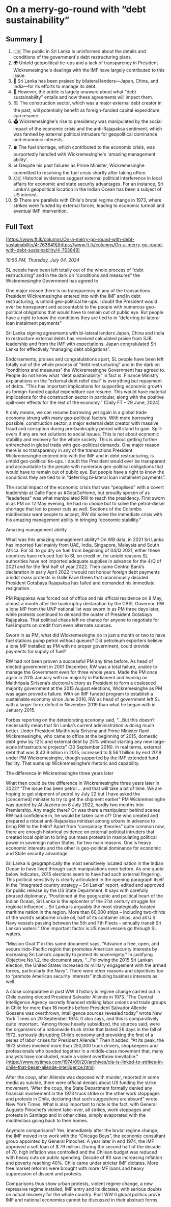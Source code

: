 # On a merry-go-round with “debt sustainability”

## Summary 🤖

1. 🇱🇰 The public in Sri Lanka is uninformed about the details and conditions of the government's debt restructuring plans.
2. 🌍 Untold geopolitical tie-ups and a lack of transparency in President Wickremesinghe's dealings with the IMF have largely contributed to this issue.
3. 🤝 Sri Lanka has been praised by bilateral lenders—Japan, China, and India—for its efforts to manage its debt.
4. 💸 However, the public is largely unaware about what "debt sustainability" entails and how these agreements will impact them.
5. 🏗️ The construction sector, which was a major external debt creator in the past, will potentially benefit as foreign-funded capital expenditure can resume.
6. 🗳️ Wickremesinghe's rise to presidency was manipulated by the social impact of the economic crisis and the anti-Rajapaksa sentiment, which was fanned by external political intruders for geopolitical dominance and economic interests.
7. ⛽ The fuel shortage, which contributed to the economic crisis, was purportedly handled with Wickremesinghe's 'amazing management ability'.
8. 📊 Despite his past failures as Prime Minister, Wickremesinghe committed to resolving the fuel crisis shortly after taking office.
9. 🇺🇸 Historical evidences suggest external political interference in local affairs for economic and state security advantages. For an instance, Sri Lanka's geopolitical location in the Indian Ocean has been a subject of US interest.
10. 😨 There are parallels with Chile's brutal regime change in 1973, where strikes were funded by external forces, leading to economic turmoil and eventual IMF intervention.

## Full Text

[https://www.ft.lk/columns/On-a-merry-go-round-with-debt-sustainability/4-763849](https://www.ft.lk/columns/On-a-merry-go-round-with-debt-sustainability/4-763849)

*10:56 PM, Thursday, July 04, 2024*

SL people have been left totally out of the whole process of “debt restructuring” and in the dark on “conditions and measures” the Wickremesinghe Government has agreed to

One major reason there is no transparency in any of the transactions President Wickremesinghe entered into with the IMF and in debt restructuring, is untold geo-political tie-ups. I doubt the President would ever be transparent and accountable to the people with numerous geo-political obligations that would have to remain out of public eye. But people have a right to know the conditions they are tied to in “deferring bi-lateral loan instalment payments”

Sri Lanka signing agreements with bi-lateral lenders Japan, China and India to restructure external debts has received calculated praise from SJB leadership and from the IMF with expectations. Japan congratulated Sri Lanka for effectively “managing debt obligations”.

Endorsements, praises and congratulations apart, SL people have been left totally out of the whole process of “debt restructuring” and in the dark on “conditions and measures” the Wickremesinghe Government has agreed to. People do not know what “debt sustainability” in fact is. Finance Ministry explanations on the “external debt relief deal” is everything but repayment of debts. “This has important implications for supporting economic growth as foreign-funded capital expenditure can resume. This would have material implications for the construction sector in particular, along with the positive spill-over effects for the rest of the economy.” (Daily FT – 29 June, 2024)

It only means, we can resume borrowing yet again in a global trade economy strung with many geo-political factors. With more borrowing possible, construction sector, a major external debt creator with massive fraud and corruption during pre-bankruptcy period will stand to gain. Spill-overs if any are not solutions to social issues. This is not about economic stability and recovery for the whole society. This is about getting further entrenched in global trade with geo-political demands. One major reason there is no transparency in any of the transactions President Wickremesinghe entered into with the IMF and in debt restructuring, is untold geo-political tie-ups. I doubt the President would ever be transparent and accountable to the people with numerous geo-political obligations that would have to remain out of public eye. But people have a right to know the conditions they are tied to in “deferring bi-lateral loan instalment payments”.

The social impact of the economic crisis that was “peoplised” with a covert leadership at Galle Face as #GotaGoHome, but proudly spoken of as “leaderless” was what manipulated RW to reach the presidency. First sworn in as PM on 12 May evening, he had no choice but to solve the petrol-diesel shortage that led to power cuts as well. Sections of the Colombo middleclass want people to accept, RW did solve the immediate crisis with his amazing management ability in bringing “economic stability.”

Amazing management ability

What was this amazing management ability? On WB data, in 2021 Sri Lanka has imported fuel mainly from UAE, India, Singapore, Malaysia and South Africa. For SL to go dry on fuel from beginning of 04/Q 2021, either these countries have refused fuel to SL on credit or, for untold reasons SL authorities have not imported adequate supplies in advance for the 4/Q of 2021 and for the first half of year 2022. Then came Central Bank’s declaration in early April 2022 it would not honour foreign debt payments amidst mass protests in Galle Face Green that unanimously decided President Gotabaya Rajapaksa has failed and demanded his immediate resignation.

PM Rajapaksa was forced out of office and his official residence on 9 May, almost a month after the bankruptcy declaration by the CBSL Governor. RW a lone MP from the UNP national list was sworn in as PM three days later, while protests continued to demand the ouster of President Gotabaya Rajapaksa. That political chaos left no chance for anyone to negotiate for fuel imports on credit from even alternate sources.

Sworn in as PM, what did Wickremesinghe do in just a month or two to have fuel stations pump petrol without queues? Did petroleum exporters believe a lone MP installed as PM with no proper government, could provide payments for supply of fuel?

RW had not been proven a successful PM any time before. As head of elected government in 2001 December, RW was a total failure, unable to manage the Government even for three whole years. Made the PM once again in 2015 January with no majority in Parliament and leaning on Maithripala Sirisena’s electoral victory as President to form a coalesced majority government at the 2015 August elections, Wickremesinghe as PM was again proved a failure. With an IMF funded program to establish a sustainable economy since June 2016, RW as head of government left SL with a larger forex deficit in November 2019 than what he began with in January 2015.

Forbes reporting on the deteriorating economy said, “…But this doesn’t necessarily mean that Sri Lanka’s current administration is doing much better. Under President Maithripala Sirisena and Prime Minister Ranil Wickremesinghe, who came to office at the beginning of 2015, domestic debt grew by 12% and external debt by 25% without starting any new large-scale infrastructure projects” (30 September 2016). In real terms, external debt that was $ 43.9 billion in 2015, increased to $ 56.1 billion by end 2019 under PM Wickremesinghe, though supported by the IMF extended fund facility. That sums up Wickremesinghe’s rhetoric and capability.

The difference in Wickremesinghe three years later

What then could be the difference in Wickremesinghe three years later in 2022? “The issue has been petrol … and that will take a bit of time. We are hoping to get shipment of petrol by July 22 but I have asked the [concerned] minister to try to get the shipment earlier” PM Wickremesinghe was quoted by Al Jazeera on 6 July 2022, hardly two months into Premiership. Any magic there? Or was there a manipulator behind scenes RW had confidence in, he would be taken care of? One who created and prepared a robust anti-Rajapaksa mindset among urbans in advance to bring RW to the helm? Apart from “conspiracy theories” quite common now, there are enough historical evidence on external political intruders that created local opinion to bring out mass protests in manipulating political power in sovereign nation States, for two main reasons. One is heavy economic interests and the other is geo-political dominance for economic and State security advantage.

Sri Lanka is geographically the most sensitively located nation in the Indian Ocean to have lived through such manipulations even before. As one quote below indicates, 2015 elections seem to have had such external fingering. This political sensitivity is clearly articulated in the opening paragraph itself in the “Integrated country strategy – Sri Lanka” report, edited and approved for public release by the US State Department. It says with carefully phrased diplomacy, “Positioned at the geographic and political heart of the Indian Ocean, Sri Lanka is the epicenter of the 21st century struggle for regional influence… Sri Lanka is arguably the most strategically located maritime nation in the region. More than 60,000 ships – including two-thirds of the world’s seaborne crude oil, half of its container ships, and all U.S. Navy vessels passing between the 5th and 7th Fleets – annually transit Sri Lankan waters.” One important factor is US naval vessels go through SL waters.

“Mission Goal 1” in this same document says, “Advance a free, open, and secure Indo-Pacific region that promotes American security interests by increasing Sri Lanka’s capacity to protect its sovereignty.” In justifying Objective No.1.2, the document says, “…Following the 2015 Sri Lankan election, the United States increased its military engagement with the armed forces, particularly the Navy”. There were other reasons and objectives too to “promote American security interests” including business interests as well.

A close comparative in post WW II history is regime change carried out in Chile ousting elected President Salvador Allende in 1973. “The Central Intelligence Agency secretly financed striking labor unions and trade groups in Chile for more than 18 months before President Salvador Allende Gossens was overthrown, intelligence sources revealed today” wrote New York Times on 20 September 1974. It also says, and this is comparatively quite important. “Among those heavily subsidized, the sources said, were the organizers of a nationwide truck strike that lasted 26 days in the fall of 1972, seriously disrupting Chile’s economy and provoking the first of a series of labor crises for President Allende.” Then it added, “At its peak, the 1973 strikes involved more than 250,000 truck drivers, shopkeepers and professionals who banded together in a middle‐class movement that, many analysts have concluded, made a violent overthrow inevitable.” (https://www.nytimes.com/1974/09/20/archives/cia-is-linked-to-strikes-in-chile-that-beset-allende-intelligence.html)

After the coup, after Allende was deposed with murder, reported in some media as suicide, there were official denials about US funding the strike movement. “After the coup, the State Department formally denied any financial involvement in the 1973 truck strike or the other work stoppages and protests in Chile, declaring that such suggestions are absurd” wrote New York Times. What is also important to note is the fact, with General Augusto Pinochet’s violent take-over, all strikes, work stoppages and protests in Santiago and in other cities, simply evaporated with the middleclass going back to their homes.

Anymore comparisons? Yes, immediately after the brutal regime change, the IMF moved in to work with the “Chicago Boys”, the economic consultant group appointed by General Pinochet. A year later in end 1974, the IMF approved a soft loan of $ 79 million. During the second half of the decade of 70, high inflation was controlled and the Chilean budget was reduced with heavy cuts on public spending. Decade of 80 saw increasing inflation and poverty reaching 40%. Chile came under stricter IMF dictates. More free market reforms were brought with more IMF loans and heavy suppression of dissent and protests.

Comparisons thus show urban protests, violent regime change, a new repressive regime installed, IMF entry and its dictates, with serious doubts on actual recovery for the whole country. Post WW II global politics prove IMF and national economies cannot be discussed in their abstract forms.

